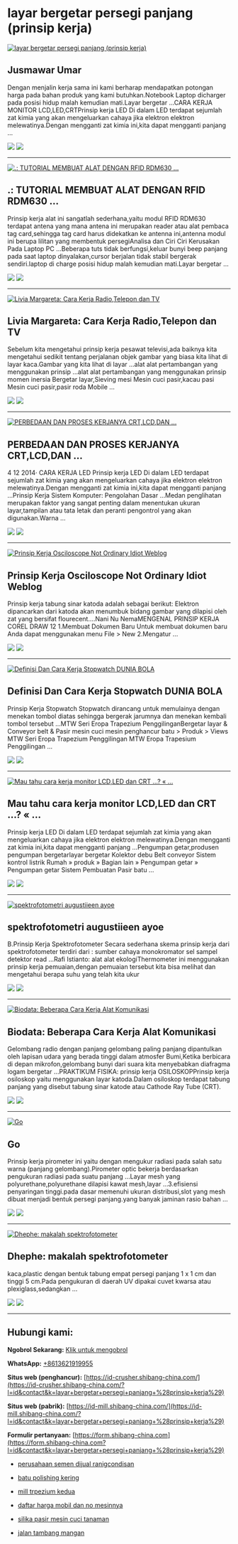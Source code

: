 # layar bergetar persegi panjang (prinsip kerja)

<a href="https://swt.shibang-china.com/?l=id&img&k=layar+bergetar+persegi+panjang+%28prinsip+kerja%29" target="_blank">![layar bergetar persegi panjang (prinsip kerja)](http://static.shibang-china.com/all-800x300/1202.jpg)</a>

## Jusmawar Umar
Dengan menjalin kerja sama ini kami berharap mendapatkan potongan harga pada bahan produk yang kami butuhkan.Notebook Laptop dicharger pada posisi hidup malah kemudian mati.Layar bergetar …CARA KERJA MONITOR LCD,LED,CRTPrinsip kerja LED Di dalam LED terdapat sejumlah zat kimia yang akan mengeluarkan cahaya jika elektron elektron melewatinya.Dengan mengganti zat kimia ini,kita dapat mengganti panjang …


<a href="https://whatsapp.shibangsoft.com/WhatsApp.php" target="_blank" title="WhatsApp">![](http://static.shibang-china.com/icon/whatsapp.png)</a> <a href="https://swt.shibang-china.com/?l=id&icon&k=layar+bergetar+persegi+panjang+%28prinsip+kerja%29" target="_blank">![](http://static.shibang-china.com/icon/chat-id.png)</a>

---

<a href="https://swt.shibang-china.com/?l=id&img&k=layar+bergetar+persegi+panjang+%28prinsip+kerja%29" target="_blank">![.: TUTORIAL MEMBUAT ALAT DENGAN RFID RDM630 …](http://static.shibang-china.com/all-800x300/1009.jpg)</a>

## .: TUTORIAL MEMBUAT ALAT DENGAN RFID RDM630 …
Prinsip kerja alat ini sangatlah sederhana,yaitu modul RFID RDM630 terdapat antena yang mana antena ini merupakan reader atau alat pembaca tag card,sehingga tag card harus didekatkan ke antenna ini,antenna modul ini berupa lilitan yang membentuk persegiAnalisa dan Ciri Ciri Kerusakan Pada Laptop PC …Beberapa tuts tidak berfungsi,keluar bunyi beep panjang pada saat laptop dinyalakan,cursor berjalan tidak stabil bergerak sendiri.laptop di charge posisi hidup malah kemudian mati.Layar bergetar …


<a href="https://whatsapp.shibangsoft.com/WhatsApp.php" target="_blank" title="WhatsApp">![](http://static.shibang-china.com/icon/whatsapp.png)</a> <a href="https://swt.shibang-china.com/?l=id&icon&k=layar+bergetar+persegi+panjang+%28prinsip+kerja%29" target="_blank">![](http://static.shibang-china.com/icon/chat-id.png)</a>

---

<a href="https://swt.shibang-china.com/?l=id&img&k=layar+bergetar+persegi+panjang+%28prinsip+kerja%29" target="_blank">![Livia Margareta: Cara Kerja Radio,Telepon dan TV](http://static.shibang-china.com/all-800x300/789.jpg)</a>

## Livia Margareta: Cara Kerja Radio,Telepon dan TV
Sebelum kita mengetahui prinsip kerja pesawat televisi,ada baiknya kita mengetahui sedikit tentang perjalanan objek gambar yang biasa kita lihat di layar kaca.Gambar yang kita lihat di layar …alat alat pertambangan yang menggunakan prinsip …alat alat pertambangan yang menggunakan prinsip momen inersia Bergetar layar,Sieving mesi Mesin cuci pasir,kacau pasi Mesin cuci pasir,pasir roda Mobile …


<a href="https://whatsapp.shibangsoft.com/WhatsApp.php" target="_blank" title="WhatsApp">![](http://static.shibang-china.com/icon/whatsapp.png)</a> <a href="https://swt.shibang-china.com/?l=id&icon&k=layar+bergetar+persegi+panjang+%28prinsip+kerja%29" target="_blank">![](http://static.shibang-china.com/icon/chat-id.png)</a>

---

<a href="https://swt.shibang-china.com/?l=id&img&k=layar+bergetar+persegi+panjang+%28prinsip+kerja%29" target="_blank">![PERBEDAAN DAN PROSES KERJANYA CRT,LCD,DAN …](http://static.shibang-china.com/all-800x300/187.jpg)</a>

## PERBEDAAN DAN PROSES KERJANYA CRT,LCD,DAN …
4 12 2014· CARA KERJA LED Prinsip kerja LED Di dalam LED terdapat sejumlah zat kimia yang akan mengeluarkan cahaya jika elektron elektron melewatinya.Dengan mengganti zat kimia ini,kita dapat mengganti panjang …Prinsip Kerja Sistem Komputer: Pengolahan Dasar …Medan penglihatan merupakan faktor yang sangat penting dalam menentukan ukuran layar,tampilan atau tata letak dan peranti pengontrol yang akan digunakan.Warna …


<a href="https://whatsapp.shibangsoft.com/WhatsApp.php" target="_blank" title="WhatsApp">![](http://static.shibang-china.com/icon/whatsapp.png)</a> <a href="https://swt.shibang-china.com/?l=id&icon&k=layar+bergetar+persegi+panjang+%28prinsip+kerja%29" target="_blank">![](http://static.shibang-china.com/icon/chat-id.png)</a>

---

<a href="https://swt.shibang-china.com/?l=id&img&k=layar+bergetar+persegi+panjang+%28prinsip+kerja%29" target="_blank">![Prinsip Kerja Osciloscope Not Ordinary Idiot Weblog](http://static.shibang-china.com/all-800x300/1346.jpg)</a>

## Prinsip Kerja Osciloscope Not Ordinary Idiot Weblog
Prinsip kerja tabung sinar katoda adalah sebagai berikut: Elektron dipancarkan dari katoda akan menumbuk bidang gambar yang dilapisi oleh zat yang bersifat flourecent.…Nani Nu NemaMENGENAL PRINSIP KERJA COREL DRAW 12 1.Membuat Dokumen Baru Untuk membuat dokumen baru Anda dapat menggunakan menu File > New 2.Mengatur …


<a href="https://whatsapp.shibangsoft.com/WhatsApp.php" target="_blank" title="WhatsApp">![](http://static.shibang-china.com/icon/whatsapp.png)</a> <a href="https://swt.shibang-china.com/?l=id&icon&k=layar+bergetar+persegi+panjang+%28prinsip+kerja%29" target="_blank">![](http://static.shibang-china.com/icon/chat-id.png)</a>

---

<a href="https://swt.shibang-china.com/?l=id&img&k=layar+bergetar+persegi+panjang+%28prinsip+kerja%29" target="_blank">![Definisi Dan Cara Kerja Stopwatch DUNIA BOLA](http://static.shibang-china.com/all-800x300/1521.jpg)</a>

## Definisi Dan Cara Kerja Stopwatch DUNIA BOLA
Prinsip Kerja Stopwatch Stopwatch dirancang untuk memulainya dengan menekan tombol diatas sehingga bergerak jarumnya dan menekan kembali tombol tersebut …MTW Seri Eropa Trapezium PenggilinganBergetar layar & Conveyor belt & Pasir mesin cuci mesin penghancur batu > Produk > Views MTW Seri Eropa Trapezium Penggilingan MTW Eropa Trapesium Penggilingan …


<a href="https://whatsapp.shibangsoft.com/WhatsApp.php" target="_blank" title="WhatsApp">![](http://static.shibang-china.com/icon/whatsapp.png)</a> <a href="https://swt.shibang-china.com/?l=id&icon&k=layar+bergetar+persegi+panjang+%28prinsip+kerja%29" target="_blank">![](http://static.shibang-china.com/icon/chat-id.png)</a>

---

<a href="https://swt.shibang-china.com/?l=id&img&k=layar+bergetar+persegi+panjang+%28prinsip+kerja%29" target="_blank">![Mau tahu cara kerja monitor LCD,LED dan CRT …? « …](http://static.shibang-china.com/all-800x300/890.jpg)</a>

## Mau tahu cara kerja monitor LCD,LED dan CRT …? « …
Prinsip kerja LED Di dalam LED terdapat sejumlah zat kimia yang akan mengeluarkan cahaya jika elektron elektron melewatinya.Dengan mengganti zat kimia ini,kita dapat mengganti panjang …Pengumpan getar,produsen pengumpan bergetarlayar bergetar Kolektor debu Belt conveyor Sistem kontrol listrik Rumah » produk » Bagian lain » Pengumpan getar » Pengumpan getar Sistem Pembuatan Pasir batu …


<a href="https://whatsapp.shibangsoft.com/WhatsApp.php" target="_blank" title="WhatsApp">![](http://static.shibang-china.com/icon/whatsapp.png)</a> <a href="https://swt.shibang-china.com/?l=id&icon&k=layar+bergetar+persegi+panjang+%28prinsip+kerja%29" target="_blank">![](http://static.shibang-china.com/icon/chat-id.png)</a>

---

<a href="https://swt.shibang-china.com/?l=id&img&k=layar+bergetar+persegi+panjang+%28prinsip+kerja%29" target="_blank">![spektrofotometri augustiieen ayoe](http://static.shibang-china.com/all-800x300/939.jpg)</a>

## spektrofotometri augustiieen ayoe
B.Prinsip Kerja Spektrofotometer Secara sederhana skema prinsip kerja dari spektrofotometer terdiri dari : sumber cahaya monokromator sel sampel detektor read …Rafi Istianto: alat alat ekologiThermometer ini menggunakan prinsip kerja pemuaian,dengan pemuaian tersebut kita bisa melihat dan mengetahui berapa suhu yang telah kita ukur


<a href="https://whatsapp.shibangsoft.com/WhatsApp.php" target="_blank" title="WhatsApp">![](http://static.shibang-china.com/icon/whatsapp.png)</a> <a href="https://swt.shibang-china.com/?l=id&icon&k=layar+bergetar+persegi+panjang+%28prinsip+kerja%29" target="_blank">![](http://static.shibang-china.com/icon/chat-id.png)</a>

---

<a href="https://swt.shibang-china.com/?l=id&img&k=layar+bergetar+persegi+panjang+%28prinsip+kerja%29" target="_blank">![Biodata: Beberapa Cara Kerja Alat Komunikasi](http://static.shibang-china.com/all-800x300/641.jpg)</a>

## Biodata: Beberapa Cara Kerja Alat Komunikasi
Gelombang radio dengan panjang gelombang paling panjang dipantulkan oleh lapisan udara yang berada tinggi dalam atmosfer Bumi,Ketika berbicara di depan mikrofon,gelombang bunyi dari suara kita menyebabkan diafragma logam bergetar …PRAKTIKUM FISIKA: prinsip kerja OSILOSKOPPrinsip kerja osiloskop yaitu menggunakan layar katoda.Dalam osiloskop terdapat tabung panjang yang disebut tabung sinar katode atau Cathode Ray Tube (CRT).


<a href="https://whatsapp.shibangsoft.com/WhatsApp.php" target="_blank" title="WhatsApp">![](http://static.shibang-china.com/icon/whatsapp.png)</a> <a href="https://swt.shibang-china.com/?l=id&icon&k=layar+bergetar+persegi+panjang+%28prinsip+kerja%29" target="_blank">![](http://static.shibang-china.com/icon/chat-id.png)</a>

---

<a href="https://swt.shibang-china.com/?l=id&img&k=layar+bergetar+persegi+panjang+%28prinsip+kerja%29" target="_blank">![Go](http://static.shibang-china.com/all-800x300/1516.jpg)</a>

## Go
Prinsip kerja pirometer ini yaitu dengan mengukur radiasi pada salah satu warna (panjang gelombang).Pirometer optic bekerja berdasarkan pengukuran radiasi pada suatu panjang …Layar mesh yang polyurethane,polyurethane dilapisi kawat mesh,layar …3.efisiensi penyaringan tinggi.pada dasar memenuhi ukuran distribusi,slot yang mesh dibuat menjadi bentuk persegi panjang.yang banyak jaminan rasio bahan …


<a href="https://whatsapp.shibangsoft.com/WhatsApp.php" target="_blank" title="WhatsApp">![](http://static.shibang-china.com/icon/whatsapp.png)</a> <a href="https://swt.shibang-china.com/?l=id&icon&k=layar+bergetar+persegi+panjang+%28prinsip+kerja%29" target="_blank">![](http://static.shibang-china.com/icon/chat-id.png)</a>

---

<a href="https://swt.shibang-china.com/?l=id&img&k=layar+bergetar+persegi+panjang+%28prinsip+kerja%29" target="_blank">![Dhephe: makalah spektrofotometer](http://static.shibang-china.com/all-800x300/1272.jpg)</a>

## Dhephe: makalah spektrofotometer
kaca,plastic dengan bentuk tabung empat persegi panjang 1 x 1 cm dan tinggi 5 cm.Pada pengukuran di daerah UV dipakai cuvet kwarsa atau plexiglass,sedangkan …

<a href="https://whatsapp.shibangsoft.com/WhatsApp.php" target="_blank" title="WhatsApp">![](http://static.shibang-china.com/icon/whatsapp.png)</a> <a href="https://swt.shibang-china.com/?l=id&icon&k=layar+bergetar+persegi+panjang+%28prinsip+kerja%29" target="_blank">![](http://static.shibang-china.com/icon/chat-id.png)</a>

---
## Hubungi kami:

**Ngobrol Sekarang:** [Klik untuk mengobrol](https://swt.shibang-china.com?l=id&contact&k=layar+bergetar+persegi+panjang+%28prinsip+kerja%29)

**WhatsApp:**  [+8613621919955](https://whatsapp.shibangsoft.com/WhatsApp.php)

**Situs web (penghancur):** [https://id-crusher.shibang-china.com/](https://id-crusher.shibang-china.com/?l=id&contact&k=layar+bergetar+persegi+panjang+%28prinsip+kerja%29)

**Situs web (pabrik):** [https://id-mill.shibang-china.com/](https://id-mill.shibang-china.com/?l=id&contact&k=layar+bergetar+persegi+panjang+%28prinsip+kerja%29)

**Formulir pertanyaan:** [https://form.shibang-china.com](https://form.shibang-china.com?l=id&contact&k=layar+bergetar+persegi+panjang+%28prinsip+kerja%29)

* [perusahaan semen dijual ranigcondisan](../36/perusahaan%20semen%20dijual%20ranigcondisan.md)

* [batu polishing kering](../40/batu%20polishing%20kering.md)

* [mill trpezium kedua](../33/mill%20trpezium%20kedua.md)

* [daftar harga mobil dan no mesinnya](../34/daftar%20harga%20mobil%20dan%20no%20mesinnya.md)

* [silika pasir mesin cuci tanaman](../34/silika%20pasir%20mesin%20cuci%20tanaman.md)

* [jalan tambang mangan](../35/jalan%20tambang%20mangan.md)